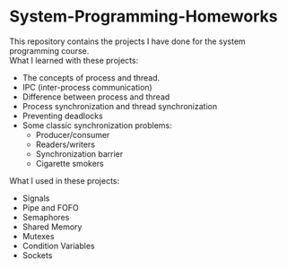 # System-Programming-Homeworks

This repository contains the projects I have done for the system programming course.    
What I learned with these projects:
* The concepts of process and thread.
* IPC (inter-process communication)
* Difference between process and thread
* Process synchronization and thread synchronization
* Preventing deadlocks
* Some classic synchronization problems:
    * Producer/consumer
    * Readers/writers
    * Synchronization barrier
    * Cigarette smokers

What I used in these projects:
* Signals
* Pipe and FOFO
* Semaphores
* Shared Memory
* Mutexes
* Condition Variables
* Sockets
